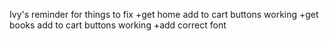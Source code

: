 Ivy's reminder for things to fix
+get home add to cart buttons working
+get books add to cart buttons working
+add correct font
